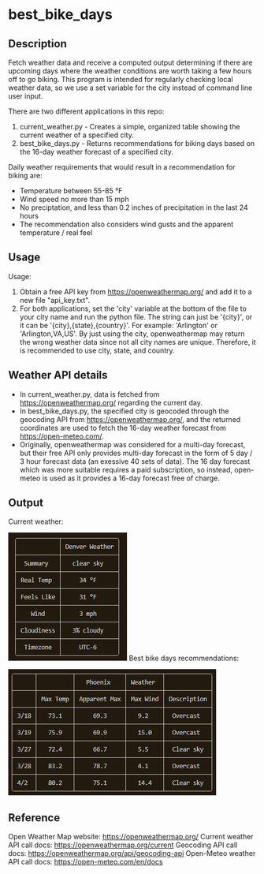 # best_bike_days
## Description
Fetch weather data and receive a computed output determining if there are upcoming days where the weather conditions are worth taking a few hours off to go biking. This program is intended for regularly checking local weather data, so we use a set variable for the city instead of command line user input.

There are two different applications in this repo:
1. current_weather.py  -  Creates a simple, organized table showing the current weather of a specified city.
2. best_bike_days.py  -  Returns recommendations for biking days based on the 16-day weather forecast of a specified city.

Daily weather requirements that would result in a recommendation for biking are:
- Temperature between 55-85 °F
- Wind speed no more than 15 mph
- No preciptation, and less than 0.2 inches of precipitation in the last 24 hours
- The recommendation also considers wind gusts and the apparent temperature / real feel

## Usage
Usage:
1. Obtain a free API key from https://openweathermap.org/ and add it to a new file "api_key.txt". 
2. For both applications, set the 'city' variable at the bottom of the file to your city name and run the python file. The string can just be '{city}', or it can be '{city},{state},{country}'. For example: 'Arlington' or 'Arlington,VA,US'. By just using the city, openweathermap may return the wrong weather data since not all city names are unique. Therefore, it is recommended to use city, state, and country.

## Weather API details
- In current_weather.py, data is fetched from https://openweathermap.org/ regarding the current day.
- In best_bike_days.py, the specified city is geocoded through the geocoding API from https://openweathermap.org/, and the returned coordinates are used to fetch the 16-day weather forecast from https://open-meteo.com/.
- Originally, openweathermap was considered for a multi-day forecast, but their free API only provides multi-day forecast in the form of 5 day / 3 hour forecast data (an exessive 40 sets of data). The 16 day forecast which was more suitable requires a paid subscription, so instead, open-meteo is used as it provides a 16-day forecast free of charge.

## Output
Current weather:

![alt text](https://github.com/justinliu1308/best_bike_days/blob/main/current_weather_screenshot.png)
Best bike days recommendations:

![alt text](https://github.com/justinliu1308/best_bike_days/blob/main/best_bike_days_screenshot.png)

## Reference
Open Weather Map website: https://openweathermap.org/
Current weather API call docs: https://openweathermap.org/current
Geocoding API call docs: https://openweathermap.org/api/geocoding-api
Open-Meteo weather API call docs: https://open-meteo.com/en/docs


